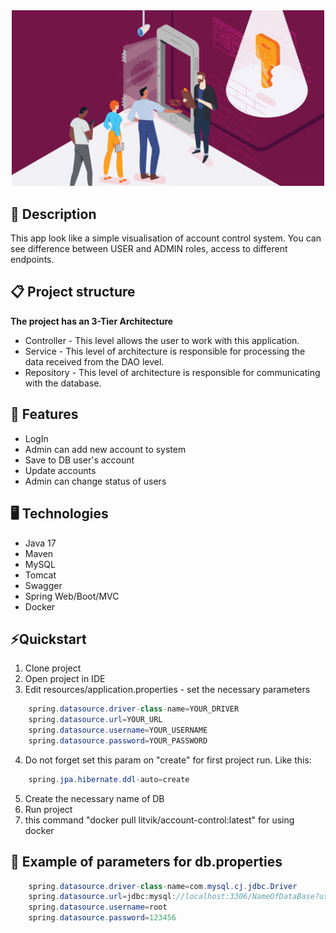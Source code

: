 <div id="header" align="center">
  <img src="src/main/resources/images-for-readme/secure-social-media-password-credential-account-management.png" width="500"/>
</div>

## 📖 Description
This app look like a simple visualisation of account control system.
You can see difference between USER and ADMIN roles, access to different endpoints.


## 📋 Project structure
**The project has an 3-Tier Architecture**
- Controller - This level allows the user to work with this application.
- Service - This level of architecture is responsible for processing the data received from the DAO level.
- Repository - This level of architecture is responsible for communicating with the database.

## 🎯 Features
- LogIn
- Admin can add new account to system
- Save to DB user's account
- Update accounts
- Admin can change status of users

## 🖥️ Technologies
- Java 17
- Maven
- MySQL
- Tomcat
- Swagger
- Spring Web/Boot/MVC
- Docker

## ⚡️Quickstart
1. Clone project
2. Open project in IDE
3. Edit resources/application.properties - set the necessary parameters
``` java
    spring.datasource.driver-class-name=YOUR_DRIVER
    spring.datasource.url=YOUR_URL
    spring.datasource.username=YOUR_USERNAME
    spring.datasource.password=YOUR_PASSWORD
```
4. Do not forget set this param on "create" for first project run. Like this:
``` java
    spring.jpa.hibernate.ddl-auto=create
```
5. Create the necessary name of DB
6. Run project
7. this command "docker pull litvik/account-control:latest" for using docker

## 👀 Example of parameters for db.properties
``` java
    spring.datasource.driver-class-name=com.mysql.cj.jdbc.Driver
    spring.datasource.url=jdbc:mysql://localhost:3306/NameOfDataBase?useUnicode=true&serverTimezone=UTC
    spring.datasource.username=root
    spring.datasource.password=123456
```
